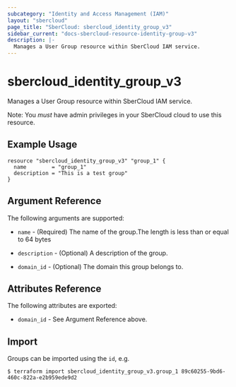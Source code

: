 ```yaml
---
subcategory: "Identity and Access Management (IAM)"
layout: "sbercloud"
page_title: "SberCloud: sbercloud_identity_group_v3"
sidebar_current: "docs-sbercloud-resource-identity-group-v3"
description: |-
  Manages a User Group resource within SberCloud IAM service.
---
```


# sbercloud\_identity\_group_v3

Manages a User Group resource within SberCloud IAM service.

Note: You _must_ have admin privileges in your SberCloud cloud to use
this resource.

## Example Usage

```hcl
resource "sbercloud_identity_group_v3" "group_1" {
  name        = "group_1"
  description = "This is a test group"
}
```

## Argument Reference

The following arguments are supported:

* `name` - (Required) The name of the group.The length is less than or equal 
     to 64 bytes 

* `description` - (Optional) A description of the group.

* `domain_id` - (Optional) The domain this group belongs to.

## Attributes Reference

The following attributes are exported:

* `domain_id` - See Argument Reference above.

## Import

Groups can be imported using the `id`, e.g.

```
$ terraform import sbercloud_identity_group_v3.group_1 89c60255-9bd6-460c-822a-e2b959ede9d2
```
